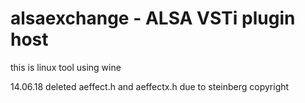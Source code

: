 # alsaexchange - ALSA VSTi plugin host
this is linux tool using wine

14.06.18
deleted aeffect.h and aeffectx.h due to steinberg copyright
